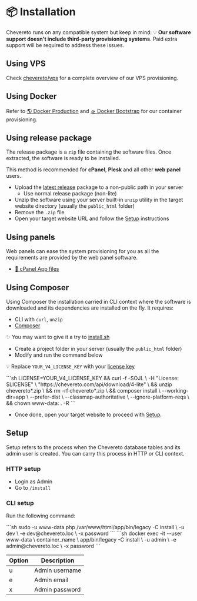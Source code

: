 # 📦 Installation

Chevereto runs on any compatible system but keep in mind: 💡 **Our software support doesn't include third-party provisioning systems**. Paid extra support will be required to address these issues.

## Using VPS

Check [chevereto/vps](https://github.com/chevereto/vps) for a complete overview of our VPS provisioning.

## Using Docker

Refer to [🌎 Docker Production](../../guides/docker/production.md) and [🛸 Docker Bootstrap](../../guides/docker/bootstrap.md) for our container provisioning.

## Using release package

The release package is a `zip` file containing the software files. Once extracted, the software is ready to be installed.

This method is recommended for **cPanel**, **Plesk** and all other **web panel** users.

* Upload the [latest release](https://chevereto.com/panel/downloads) package to a non-public path in your server
  * Use normal release package (non-lite)
* Unzip the software using your server built-in `unzip` utility in the target website directory (usually the `public_html` folder)
* Remove the `.zip` file
* Open your target website URL and follow the [Setup](#setup) instructions

## Using panels

Web panels can ease the system provisioning for you as all the requirements are provided by the web panel software.

* [📂 cPanel App files](../../guides/cpanel/app-files.md)

## Using Composer

Using Composer the installation carried in CLI context where the software is downloaded and its dependencies are installed on the fly. It requires:

* CLI with `curl`, `unzip`
* [Composer](https://getcomposer.org/)

✨ You may want to give it a try to [install.sh](https://github.com/chevereto/vps/tree/4.0#install)

* Create a project folder in your server (usually the `public_html` folder)
* Modify and run the command below

💡 Replace `YOUR_V4_LICENSE_KEY` with your [license key](https://chevereto.com/panel/license)

<code-group>
<code-block title="Debian">
```sh
LICENSE=YOUR_V4_LICENSE_KEY &&
curl -f -SOJL \
    -H "License: $LICENSE" \
    "https://chevereto.com/api/download/4-lite" \
&& unzip chevereto*.zip \
&& rm -rf chevereto*.zip \
&& composer install \
    --working-dir=app \
    --prefer-dist \
    --classmap-authoritative \
    --ignore-platform-reqs \
&& chown www-data: . -R
```
</code-block>
</code-group>

* Once done, open your target website to proceed with [Setup](#setup).

## Setup

Setup refers to the process when the Chevereto database tables and its admin user is created. You can carry this process in HTTP or CLI context.

### HTTP setup

* Login as Admin
* Go to `/install`

### CLI setup

Run the following command:

<code-group>
<code-block title="Debian">
```sh
sudo -u www-data php /var/www/html/app/bin/legacy -C install \
    -u dev \
    -e dev@chevereto.loc \
    -x password
```
</code-block>

<code-block title="Docker">
```sh
docker exec -it --user www-data \
    container_name \
    app/bin/legacy -C install \
        -u admin \
        -e admin@chevereto.loc \
        -x password
```
</code-block>
</code-group>

| Option | Description    |
| ------ | -------------- |
| u      | Admin username |
| e      | Admin email    |
| x      | Admin password |

